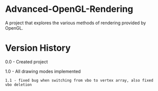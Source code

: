 Advanced-OpenGL-Rendering
=========================

A project that explores the various methods of rendering provided by OpenGL.

Version History
===============

0.0 - Created project

1.0 - All drawing modes implemented

	1.1 - fixed bug when switching from vbo to vertex array, also fixed vbo deletion
